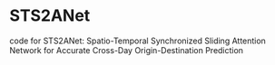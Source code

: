 # STS2ANet
code for STS2ANet: Spatio-Temporal Synchronized Sliding Attention Network for Accurate Cross-Day Origin-Destination Prediction
